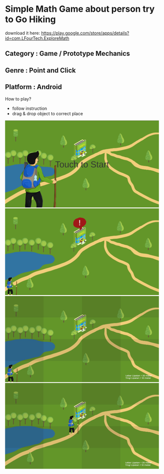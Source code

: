 # Simple Math Game about person try to Go Hiking

download it here: https://play.google.com/store/apps/details?id=com.LFourTech.ExploreMath

## Category : Game / Prototype Mechanics
## Genre    : Point and Click
## Platform : Android

How to play?
- follow instruction
- drag & drop object to correct place

![alt text](mustagim_ss1.png)
![alt text](mustagim_ss2.png)
![alt text](mustagim_ss3.png)
![alt text](mustagim_ss4.png)
